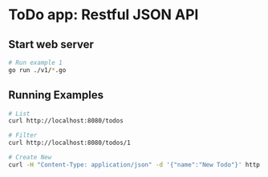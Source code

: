 # ToDo app: Restful JSON API

## Start web server
```sh
# Run example 1
go run ./v1/*.go
```

## Running Examples

```sh
# List
curl http://localhost:8080/todos
```

```sh
# Filter
curl http://localhost:8080/todos/1
```

```sh
# Create New
curl -H "Content-Type: application/json" -d '{"name":"New Todo"}' http://localhost:8080/todos
```


